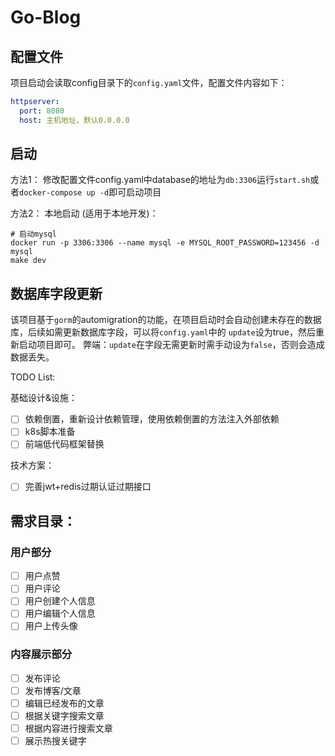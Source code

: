# Go-Blog

## 配置文件
项目启动会读取config目录下的`config.yaml`文件，配置文件内容如下：
```yaml
httpserver:
  port: 8080
  host: 主机地址，默认0.0.0.0
```

## 启动
方法1：
修改配置文件config.yaml中database的地址为`db:3306`运行`start.sh`或者`docker-compose up -d`即可启动项目

方法2：
本地启动 (适用于本地开发)：
```shell
# 启动mysql
docker run -p 3306:3306 --name mysql -e MYSQL_ROOT_PASSWORD=123456 -d mysql
make dev
```

## 数据库字段更新
该项目基于`gorm`的automigration的功能，在项目启动时会自动创建未存在的数据库，后续如需更新数据库字段，可以将`config.yaml`中的
`update`设为true，然后重新启动项目即可。
弊端：`update`在字段无需更新时需手动设为`false`，否则会造成数据丢失。


TODO List:

基础设计&设施：
- [ ] 依赖倒置，重新设计依赖管理，使用依赖倒置的方法注入外部依赖
- [ ] k8s脚本准备
- [ ] 前端低代码框架替换

技术方案：
- [ ] 完善jwt+redis过期认证过期接口


## 需求目录：
### 用户部分
- [ ] 用户点赞
- [ ] 用户评论
- [ ] 用户创建个人信息
- [ ] 用户编辑个人信息
- [ ] 用户上传头像

### 内容展示部分
- [ ] 发布评论
- [ ] 发布博客/文章
- [ ] 编辑已经发布的文章
- [ ] 根据关键字搜索文章
- [ ] 根据内容进行搜索文章
- [ ] 展示热搜关键字
